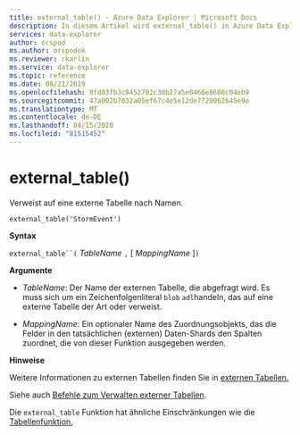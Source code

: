 ```yaml
---
title: external_table() - Azure Data Explorer | Microsoft Docs
description: In diesem Artikel wird external_table() in Azure Data Explorer beschrieben.
services: data-explorer
author: orspod
ms.author: orspodek
ms.reviewer: rkarlin
ms.service: data-explorer
ms.topic: reference
ms.date: 08/21/2019
ms.openlocfilehash: 9fd03fb3c8452702c3db27a5e0466e8608c04eb9
ms.sourcegitcommit: 47a002b7032a05ef67c4e5e12de7720062645e9e
ms.translationtype: MT
ms.contentlocale: de-DE
ms.lasthandoff: 04/15/2020
ms.locfileid: "81515452"
---
```

# <a name="external_table"></a>external_table()

Verweist auf eine externe Tabelle nach Namen.

```kusto
external_table('StormEvent')
```

**Syntax**

`external_table``(` *TableName* `,` [ *MappingName* ]`)`

**Argumente**

* *TableName*: Der Name der externen Tabelle, die abgefragt wird.
  Es muss sich um ein Zeichenfolgenliteral `blob` `adl`handeln, das auf eine externe Tabelle der Art oder verweist. <!-- TODO: Document data formats supported -->

* *MappingName*: Ein optionaler Name des Zuordnungsobjekts, das die Felder in den tatsächlichen (externen) Daten-Shards den Spalten zuordnet, die von dieser Funktion ausgegeben werden.

**Hinweise**

Weitere Informationen zu externen Tabellen finden Sie in [externen Tabellen.](schema-entities/externaltables.md)

Siehe auch [Befehle zum Verwalten externer Tabellen](../management/externaltables.md).

Die `external_table` Funktion hat ähnliche Einschränkungen wie die [Tabellenfunktion.](tablefunction.md)